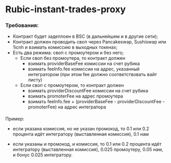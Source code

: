 # Rubic-instant-trades-proxy

### Требования:

- Контракт будет задеплоен в BSC (в дальнейшем и в другие сети);
- Контракт должен проводить своп через Pancakeswap, Sushiswap или 1icnh и взимать комиссию в выходных токенах;
- Есть два режима: своп с промоутером и без него;
  - Если своп без промоутера, то контракт должен 
    - взимать providerBaseFee комиссии на счет рубика
    - взимать feeInfo.fee комиссии на адрес, указанный интегратором (при этом fee должно соответствовать вайт листу)
  - Если своп с промоутером, то контракт должен
      - взимать providerDiscountFee комиссии на счет рубика
      - взимать promoterFee на адрес промоутера
      - взимать feeInfo.fee + (providerBaseFee - providerDiscountFee - promoterFee) на адрес интегратора


####
Пример:
- если указана комиссия, но не указан промокод, то 0.1 или 0.2  процента идёт интегратору (выставленная комиссия), 0.1 нам

- если указаны и промокод, и комиссия, то 0.1 или 0.2 процента идёт интегратору (выставленная комиссия), 0.025 промоутеру, 0.05 нам, и бонус 0.025 интегратору.
